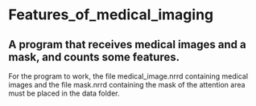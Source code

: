 # Features_of_medical_imaging
## A program that receives medical images and a mask, and counts some features.
For the program to work, the file medical_image.nrrd containing medical images and the file mask.nrrd containing the mask of the attention area must be placed in the data folder.
